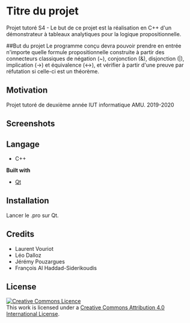 # Titre du projet
Projet tutoré S4 - Le but de ce projet est la réalisation en C++ d'un démonstrateur à tableaux analytiques pour la logique propositionnelle.

##But du projet
Le programme conçu devra pouvoir prendre en entrée n'importe quelle formule propositionnelle construite à partir des connecteurs classiques de négation (~), conjonction (&), disjonction (|), implication (->) et équivalence (<->), et vérifier à partir d'une preuve par réfutation si celle-ci est un théorème.

## Motivation
Projet tutoré de deuxième année IUT informatique AMU.
2019-2020

## Screenshots

## Langage
- C++

<b>Built with</b>
- [Qt](https://www.qt.io/)

## Installation
Lancer le .pro sur Qt.

## Credits
- Laurent Vouriot
- Léo Dalloz
- Jérémy Pouzargues
- François Al Haddad-Siderikoudis

## License
<a rel="license" href="http://creativecommons.org/licenses/by/4.0/"><img alt="Creative Commons Licence" style="border-width:0" src="https://i.creativecommons.org/l/by/4.0/88x31.png" /></a><br />This work is licensed under a <a rel="license" href="http://creativecommons.org/licenses/by/4.0/">Creative Commons Attribution 4.0 International License</a>.     
